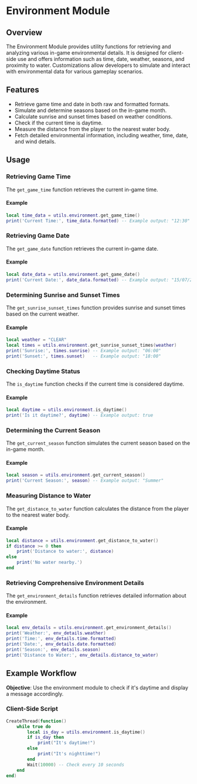 # Environment Module

## Overview

The Environment Module provides utility functions for retrieving and analyzing various in-game environmental details. It is designed for client-side use and offers information such as time, date, weather, seasons, and proximity to water. Customizations allow developers to simulate and interact with environmental data for various gameplay scenarios.

## Features

- Retrieve game time and date in both raw and formatted formats.
- Simulate and determine seasons based on the in-game month.
- Calculate sunrise and sunset times based on weather conditions.
- Check if the current time is daytime.
- Measure the distance from the player to the nearest water body.
- Fetch detailed environmental information, including weather, time, date, and wind details.

## Usage

### Retrieving Game Time

The `get_game_time` function retrieves the current in-game time.

#### Example

```lua
local time_data = utils.environment.get_game_time()
print('Current Time:', time_data.formatted) -- Example output: "12:30"
```

### Retrieving Game Date

The `get_game_date` function retrieves the current in-game date.

#### Example

```lua
local date_data = utils.environment.get_game_date()
print('Current Date:', date_data.formatted) -- Example output: "15/07/2023"
```

### Determining Sunrise and Sunset Times

The `get_sunrise_sunset_times` function provides sunrise and sunset times based on the current weather.

#### Example

```lua
local weather = "CLEAR"
local times = utils.environment.get_sunrise_sunset_times(weather)
print('Sunrise:', times.sunrise) -- Example output: "06:00"
print('Sunset:', times.sunset)   -- Example output: "18:00"
```

### Checking Daytime Status

The `is_daytime` function checks if the current time is considered daytime.

#### Example

```lua
local daytime = utils.environment.is_daytime()
print('Is it daytime?', daytime) -- Example output: true
```

### Determining the Current Season

The `get_current_season` function simulates the current season based on the in-game month.

#### Example

```lua
local season = utils.environment.get_current_season()
print('Current Season:', season) -- Example output: "Summer"
```

### Measuring Distance to Water

The `get_distance_to_water` function calculates the distance from the player to the nearest water body.

#### Example

```lua
local distance = utils.environment.get_distance_to_water()
if distance >= 0 then
    print('Distance to water:', distance)
else
    print('No water nearby.')
end
```

### Retrieving Comprehensive Environment Details

The `get_environment_details` function retrieves detailed information about the environment.

#### Example

```lua
local env_details = utils.environment.get_environment_details()
print('Weather:', env_details.weather)
print('Time:', env_details.time.formatted)
print('Date:', env_details.date.formatted)
print('Season:', env_details.season)
print('Distance to Water:', env_details.distance_to_water)
```

## Example Workflow

**Objective**: Use the environment module to check if it's daytime and display a message accordingly.

### Client-Side Script

```lua
CreateThread(function()
    while true do
        local is_day = utils.environment.is_daytime()
        if is_day then
            print("It's daytime!")
        else
            print("It's nighttime!")
        end
        Wait(10000) -- Check every 10 seconds
    end
end)
```